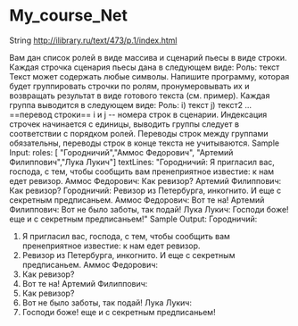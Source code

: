 # My_course_Net
String
http://ilibrary.ru/text/473/p.1/index.html

Вам дан список ролей в виде массива и сценарий пьесы в виде строки. 
Каждая строчка сценария пьесы дана в следующем виде: Роль: текст
Текст может содержать любые символы.
Напишите программу, которая будет группировать строчки по ролям, пронумеровывать их и возвращать результат в виде готового текста (см. пример). Каждая группа выводится в следующем виде:
Роль:
i) текст
j) текст2
...
==перевод строки== 
i и j -- номера строк в сценарии. Индексация строчек начинается с единицы, выводить группы следует в соответствии с порядком ролей. Переводы строк между группами обязательны, переводы строк в конце текста не учитываются. 
Sample Input: 
roles: 
[ "Городничий","Аммос Федорович",
                "Артемий Филиппович","Лука Лукич"] 
textLines:
"Городничий: Я пригласил вас, господа, с тем, чтобы сообщить вам пренеприятное известие: к нам едет ревизор.
                Аммос Федорович: Как ревизор?
                Артемий Филиппович: Как ревизор?
                Городничий: Ревизор из Петербурга, инкогнито. И еще с секретным предписаньем.
                Аммос Федорович: Вот те на!
                Артемий Филиппович: Вот не было заботы, так подай!
                Лука Лукич: Господи боже! еще и с секретным предписаньем!"
Sample Output: 
Городничий: 
1) Я пригласил вас, господа, с тем, чтобы сообщить вам пренеприятное известие: к нам едет ревизор. 
4) Ревизор из Петербурга, инкогнито. И еще с секретным предписаньем.
 Аммос Федорович: 
2) Как ревизор? 
5) Вот те на! 
Артемий Филиппович: 
3) Как ревизор? 
6) Вот не было заботы, так подай! 
Лука Лукич:
 7) Господи боже! еще и с секретным предписаньем! 

